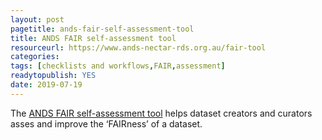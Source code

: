 ```yaml
---
layout: post 
pagetitle: ands-fair-self-assessment-tool
title: ANDS FAIR self-assessment tool 
resourceurl: https://www.ands-nectar-rds.org.au/fair-tool
categories: 
tags: [checklists and workflows,FAIR,assessment]
readytopublish: YES
date: 2019-07-19
---
```

The [ANDS FAIR self-assessment tool](https://www.ands-nectar-rds.org.au/fair-tool) helps dataset creators and curators asses and improve the ‘FAIRness’ of a dataset.